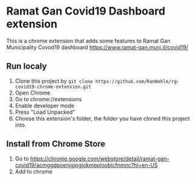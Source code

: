 # Ramat Gan Covid19 Dashboard extension

This is a chrome extension that adds some features to Ramat Gan Municipality Covod19 dashboard https://www.ramat-gan.muni.il/covid19/


## Run localy

1. Clone this project by ``git clone https://github.com/RanWahle/rg-covid19-chrome-extension.git``
2. Open Chrome
3. Go to chrome://extensions
4. Enable developer mode
5. Press "Load Unpacked"
6. Choose this extension's folder, the folder you have cloned this project into.


## Install from Chrome Store


1. Go to https://chrome.google.com/webstore/detail/ramat-gan-covid19/acmggdpoenjgjpgjokmpplooblcfnmnc?hl=en-US
2. Add to chrome
